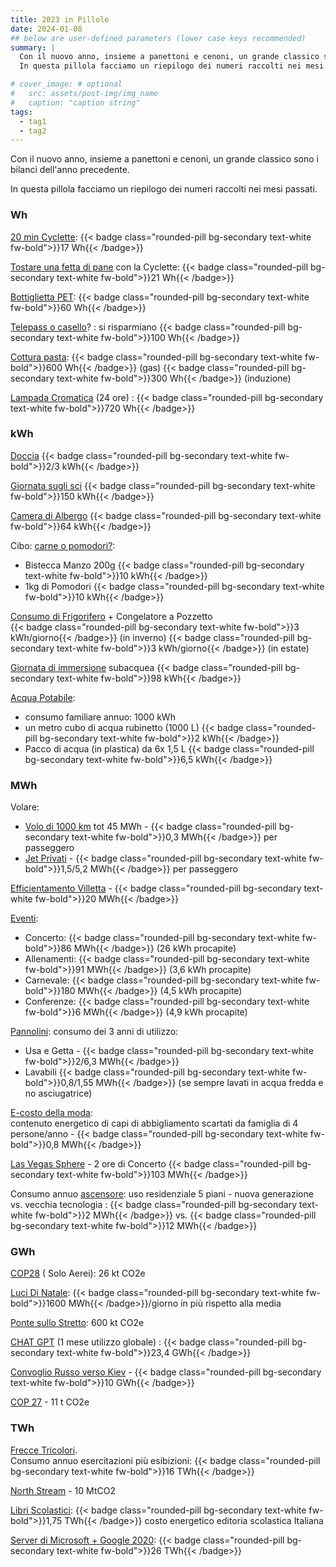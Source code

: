 ```yaml
---
title: 2023 in Pillole
date: 2024-01-08
## below are user-defined parameters (lower case keys recommended)
summary: |
  Con il nuovo anno, insieme a panettoni e cenoni, un grande classico sono i bilanci dell'anno precedente.  
  In questa pillola facciamo un riepilogo dei numeri raccolti nei mesi passati.

# cover_image: # optional
#   src: assets/post-img/img_name
#   caption: "caption string"
tags:
  - tag1
  - tag2
---
```


Con il nuovo anno, insieme a panettoni e cenoni, un grande classico sono i bilanci dell'anno precedente.

In questa pillola facciamo un riepilogo dei numeri raccolti nei mesi passati.

### Wh

[20 min Cyclette](/articles/teatro-a-pedali): {{< badge class="rounded-pill bg-secondary text-white fw-bold">}}17 Wh{{< /badge>}}

[Tostare una fetta di pane](/articles/autoprodurre-l-elettricita/) con la Cyclette: {{< badge class="rounded-pill bg-secondary text-white fw-bold">}}21 Wh{{< /badge>}}

[Bottiglietta PET](/articles/il-packaging-delle-bevande-cosa-e-meglio-scegliere/): {{< badge class="rounded-pill bg-secondary text-white fw-bold">}}60 Wh{{< /badge>}}

[Telepass o casello](/articles/casello-alt-o-telepass/)? : si risparmiano {{< badge class="rounded-pill bg-secondary text-white fw-bold">}}100 Wh{{< /badge>}}

[Cottura pasta](/articles/la-pasta-alla-parisi-1/): {{< badge class="rounded-pill bg-secondary text-white fw-bold">}}600 Wh{{< /badge>}} (gas) {{< badge class="rounded-pill bg-secondary text-white fw-bold">}}300 Wh{{< /badge>}} (induzione)

[Lampada Cromatica](/articles/una-lampada-cromatica-sensoriale/) (24 ore) : {{< badge class="rounded-pill bg-secondary text-white fw-bold">}}720 Wh{{< /badge>}}


### kWh

[Doccia](/articles/vado-a-farmi-una-doccia-calda/) {{< badge class="rounded-pill bg-secondary text-white fw-bold">}}2/3 kWh{{< /badge>}}

[Giornata sugli sci](/articles/si-va-a-sciare-fa-150-kwh/) {{< badge class="rounded-pill bg-secondary text-white fw-bold">}}150 kWh{{< /badge>}}

[Camera di Albergo](/articles/hotel-quanto-e-costi/) {{< badge class="rounded-pill bg-secondary text-white fw-bold">}}64 kWh{{< /badge>}}

Cibo: [carne o pomodori?](/articles/volete-carne-o-pomodori/):
- Bistecca Manzo 200g {{< badge class="rounded-pill bg-secondary text-white fw-bold">}}10 kWh{{< /badge>}}
- 1kg di Pomodori {{< badge class="rounded-pill bg-secondary text-white fw-bold">}}10 kWh{{< /badge>}}

[Consumo di Frigorifero](/articles/i-frigoriferi-non-riposano-mai/) + Congelatore a Pozzetto  
{{< badge class="rounded-pill bg-secondary text-white fw-bold">}}3 kWh/giorno{{< /badge>}} (in inverno) {{< badge class="rounded-pill bg-secondary text-white fw-bold">}}3 kWh/giorno{{< /badge>}} (in estate)

[Giornata di immersione](/articles/si-va-a-fare-immersioni-fanno-100-kwh/) subacquea {{< badge class="rounded-pill bg-secondary text-white fw-bold">}}98 kWh{{< /badge>}}

[Acqua Potabile](/articles/acqua-potabile/): 
- consumo familiare annuo: 1000 kWh
- un metro cubo di acqua rubinetto (1000 L) {{< badge class="rounded-pill bg-secondary text-white fw-bold">}}2 kWh{{< /badge>}}
- Pacco di acqua (in plastica) da 6x 1,5 L {{< badge class="rounded-pill bg-secondary text-white fw-bold">}}6,5 kWh{{< /badge>}}

### MWh

Volare:
- [Volo di 1000 km](/articles/energia-dei-voli-aerei/) tot 45 MWh - {{< badge class="rounded-pill bg-secondary text-white fw-bold">}}0,3 MWh{{< /badge>}} per passeggero
- [Jet Privati](/articles/jet-privati-problemi-pubblici/) - {{< badge class="rounded-pill bg-secondary text-white fw-bold">}}1,5/5,2 MWh{{< /badge>}} per passeggero

[Efficientamento Villetta](/articles/efficientamento-energetico-quel-che-non-si-dice/) - {{< badge class="rounded-pill bg-secondary text-white fw-bold">}}20 MWh{{< /badge>}}

[Eventi](/articles/turismo-degli-eventi-quale-impatto-ambientale/):

- Concerto: {{< badge class="rounded-pill bg-secondary text-white fw-bold">}}86 MWh{{< /badge>}} (26 kWh procapite)
- Allenamenti: {{< badge class="rounded-pill bg-secondary text-white fw-bold">}}91 MWh{{< /badge>}} (3,6 kWh procapite)
- Carnevale: {{< badge class="rounded-pill bg-secondary text-white fw-bold">}}180 MWh{{< /badge>}} (4,5 kWh procapite)
- Conferenze: {{< badge class="rounded-pill bg-secondary text-white fw-bold">}}6 MWh{{< /badge>}} (4,9 kWh procapite)

[Pannolini](/articles/neo-genitori-pannolini-lavabili-o-usa-e-getta/): consumo dei 3 anni di utilizzo:
- Usa e Getta - {{< badge class="rounded-pill bg-secondary text-white fw-bold">}}2/6,3 MWh{{< /badge>}}
- Lavabili {{< badge class="rounded-pill bg-secondary text-white fw-bold">}}0,8/1,55 MWh{{< /badge>}} (se sempre lavati in acqua fredda e no asciugatrice)

[E-costo della moda](/articles/l-e-costo-della-moda/):  
contenuto energetico di capi di abbigliamento scartati da famiglia di 4 persone/anno - {{< badge class="rounded-pill bg-secondary text-white fw-bold">}}0,8 MWh{{< /badge>}}

[Las Vegas Sphere](/articles/la-citta-dei-neon-diventa-la-citta-dei-led/) - 2 ore di Concerto {{< badge class="rounded-pill bg-secondary text-white fw-bold">}}103 MWh{{< /badge>}}

Consumo annuo [ascensore](/articles/impatto-ambientale-dell-ascensore/): uso residenziale 5 piani - nuova generazione vs. vecchia tecnologia : {{< badge class="rounded-pill bg-secondary text-white fw-bold">}}2 MWh{{< /badge>}} vs. {{< badge class="rounded-pill bg-secondary text-white fw-bold">}}12 MWh{{< /badge>}}

### GWh

[COP28](/articles/cop-28-il-disco-e-rotto/) ( Solo Aerei): 26 kt CO2e

[Luci Di Natale](/articles/luci-di-natale/): {{< badge class="rounded-pill bg-secondary text-white fw-bold">}}1600 MWh{{< /badge>}}/giorno in più rispetto alla media

[Ponte sullo Stretto](/articles/il-ponte-sullo-stretto-un-vantaggio-ambientale-quanto/): 600 kt CO2e

[CHAT GPT](/articles/ancora-sul-consumo-energetico-di-chatgpt/) (1 mese utilizzo globale) : {{< badge class="rounded-pill bg-secondary text-white fw-bold">}}23,4 GWh{{< /badge>}}

[Convoglio Russo verso Kiev](/articles/in-viaggio-verso-kiev/) - {{< badge class="rounded-pill bg-secondary text-white fw-bold">}}10 GWh{{< /badge>}}

[COP 27](/articles/cop27/) - 11 t CO2e

### TWh

[Frecce Tricolori](/articles/l-impatto-delle-frecce-tricolori-quello-ambientale/).  
Consumo annuo esercitazioni più esibizioni: {{< badge class="rounded-pill bg-secondary text-white fw-bold">}}16 TWh{{< /badge>}}

[North Stream](/articles/north-stream-1-un-disatrino-ambientale/) - 10 MtCO2

[Libri Scolastici](/articles/libri-scolastici-e-ambiente-predicare-bene-e-razzolare/): {{< badge class="rounded-pill bg-secondary text-white fw-bold">}}1,75 TWh{{< /badge>}} costo energetico editoria scolastica Italiana

[Server di Microsoft + Google 2020](/articles/chat-gpt-e-sostenibile/): {{< badge class="rounded-pill bg-secondary text-white fw-bold">}}26 TWh{{< /badge>}}


<!--
  created 2024-01-08 13:19:46.291031 +0100 CET m=+0.105376334
-->
